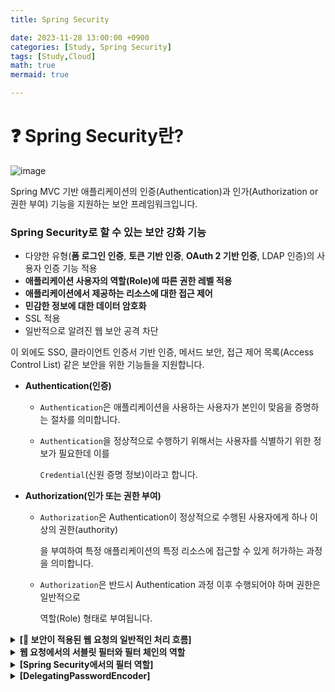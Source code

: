 ```yaml
---
title: Spring Security

date: 2023-11-28 13:00:00 +0900
categories: [Study, Spring Security]
tags: [Study,Cloud]
math: true
mermaid: true

---
```


# **❓ Spring Security란?**


![image](https://github.com/ararp1006/Algorithm/assets/130068083/40de1af1-ba47-4e8f-9f4d-4f3be707481a)

Spring MVC 기반 애플리케이션의 인증(Authentication)과 인가(Authorization or 권한 부여) 기능을 지원하는 보안 프레임워크입니다.

### **Spring Security로 할 수 있는 보안 강화 기능**

- 다양한 유형(**폼 로그인 인증**, **토큰 기반 인증**, **OAuth 2 기반 인증**, LDAP 인증)의 사용자 인증 기능 적용
- **애플리케이션 사용자의 역할(Role)에 따른 권한 레벨 적용**
- **애플리케이션에서 제공하는 리소스에 대한 접근 제어**
- **민감한 정보에 대한 데이터 암호화**
- SSL 적용
- 일반적으로 알려진 웹 보안 공격 차단

이 외에도 SSO, 클라이언트 인증서 기반 인증, 메서드 보안, 접근 제어 목록(Access Control List) 같은 보안을 위한 기능들을 지원합니다.

- **Authentication(인증)**
    - `Authentication`은 애플리케이션을 사용하는 사용자가 본인이 맞음을 증명하는 절차를 의미합니다.
    - `Authentication`을 정상적으로 수행하기 위해서는 사용자를 식별하기 위한 정보가 필요한데 이를
        
        `Credential`(신원 증명 정보)이라고 합니다.
        

- **Authorization(인가 또는 권한 부여)**
    - `Authorization`은 Authentication이 정상적으로 수행된 사용자에게 하나 이상의 권한(authority)
        
        을 부여하여 특정 애플리케이션의 특정 리소스에 접근할 수 있게 허가하는 과정을 의미합니다.
        
    - `Authorization`은 반드시 Authentication 과정 이후 수행되어야 하며 권한은 일반적으로
        
        역할(Role) 형태로 부여됩니다.



<details>
<summary> <span style="font-weight:bold"> [💊 보안이 적용된 웹 요청의 일반적인 처리 흐름] </span> </summary>
<div markdown="1">

![image](https://github.com/ararp1006/Algorithm/assets/130068083/abdf0084-9333-4b8e-abf5-fc00541e0d4b)
</div>
</details>


<details>
<summary><span style="font-weight:bold">웹 요청에서의 서블릿 필터와 필터 체인의 역할 </span></summary>
<div markdown="1">

![image](https://github.com/ararp1006/Algorithm/assets/130068083/4d916a44-ec72-45c6-935c-57b127cdc5b0)

서블릿 기반 애플리케이션의 경우, 애플리케이션의 엔드포인트에 요청이 도달하기 전에 중간에서 

요청을 가로챈 후 어떤 처리를 할 수 있는 적절한 포인트를 제공하는데 이것이 **서블릿 필터(Servlet Filter)입니다**

서블릿 필터는 자바에서 제공하는 API이며, javax.servlet 패키지에 인터페이스 형태로 정의되어 있습니다.

`javax.servlet.Filter` 인터페이스를 구현한 서블릿 필터는 

웹 요청(request)을 가로채어 어떤 처리(**전처리**)를 할 수 있으며, 또한 엔드포인트에서 요청 처리가 끝난 후 

전달되는 응답(reponse)을 클라이언트에게 전달하기 전에 어떤 처리(**후처리**)를 할 수 있습니다.

서블릿 필터는 하나 이상의 필터들을 연결해 **필터 체인(Filter Chain)**을 구성할 수 있습니다.

</div>
</details>

<details>
<summary><span style="font-weight:bold">[Spring Security에서의 필터 역할] </span></summary>
<div markdown="1">

![image](https://github.com/ararp1006/Algorithm/assets/130068083/0e53d3f5-7c8a-4b8f-9491-53cb205cd09d)

⭐ **DelegatingFilterProxy**

`DelegatingFilterProxy`는 보안과 관련된 어떤 작업을 처리하는 것이 아니라 

**서블릿 컨테이너 영역의 필터와 ApplicationContext에 Bean으로 등록된 필터들을 연결해 주는 브리지 역할**

⭐ **FilterChainProxy**

**Spring Security의 Filter Chain**은  **보안을 위한 작업을 처리하는 필터의 모음**입니다.

이 **Spring Security의 Filter를 사용하기 위한 진입점이 바로 `FilterChainProxy`입니다.**

**FilterChainProxy부**터 Spring Security에서 제공하는 보안 필터들이 필요한 작업을 수행합니다.

Spring Security의 Filter Chain은 **URL 별로 여러 개 등록**할 수 있으며,

Filter Chain이 있을 때 **어떤 Filter Chain을 사용할지는 FilterChainProxy가 결정**하며, 

가장 먼저 매칭된 Filter Chain을 실행합니다

</div>
</details>

<details>
<summary><span style="font-weight:bold"> [DelegatingPasswordEncoder]</span></summary>
<div markdown="1">

Spring Security에서 지원하는 `PasswordEncoder` **구현 객체를 생성해 주는 컴포넌트**로써 

DelegatingPasswordEncoder를 통해 애플리케이션에서 사용할 PasswordEncoder를 결정하고,

결정된 PasswordEncoder로 사용자가 입력한 패스워드를 **단방향으로 암호화해줍니다.**

```java

PasswordEncoder passwordEncoder = PasswordEncoderFactories.createDelegatingPasswordEncoder();
```

```java
//Custom DelegatingPasswordEncoder
String idForEncode = "bcrypt";
Map encoders = new HashMap<>();
encoders.put(idForEncode, new BCryptPasswordEncoder());
encoders.put("noop", NoOpPasswordEncoder.getInstance());
encoders.put("pbkdf2", new Pbkdf2PasswordEncoder());
encoders.put("scrypt", new SCryptPasswordEncoder());
encoders.put("sha256", new StandardPasswordEncoder());

PasswordEncoder passwordEncoder = new DelegatingPasswordEncoder(idForEncode, encoders);
```

- **DelegatingPasswordEncoder의 장점**

    - 사용하고자 하는 암호화 알고리즘을 특별히 지정하지 않는다면 Spring Security에서 권장하는
        
        최신 암호화 알고리즘을 사용하여 패스워드를 암호화할 수 있도록 해줍니다.
        
    - 패스워드 검증에 있어서 레거시 방식의 암호화 알고리즘으로 암호화된 패스워드의 검증을 지원합니다
    - 암호화 방식을 변경하고 싶다면 언제든지 암호화 방식을 변경할 수 있습니다
        - 단 이 경우, 기존에 암호화되어 저장된 패스워드에 대한 마이그레이션 작업이 먼저 진행
<details>
<summary>DelegatingPasswordEncoder의 장점</summary>
<div markdown="1">

**해시(Hash) 알고리즘** 

해시 알고리즘은 단방향 암호화를 위한 핵심 알고리즘입니다. 

단방향 암호화라는 용어에서도 그 특성이 잘 드러나듯이 한번 암호화되면 복호화되기 어려운 특성을 가지고 있습니다.

데이터베이스에 암호화되어 저장되는 패스워드 자체는 사용자가 입력한 패스워드와 비교해 올바른 패스워드

를 입력했는지 검증하는 용도이기 때문에 다시 복호화될 필요가 없습니다.

**MD5(Message Digest 5)** 

MD5는 초창기에 사용하던 MD2, MD4 해시 알고리즘의 결함을 보완한 알고리즘입니다. 

하지만 MD5 역시 단방향 알고리즘인데도 불구하고 복호화가 된 사례가 종종 발견되어 지금은 거의 사용하지 않는 알고리즘입니다.

MD5에서 **다이제스트(Digest)**는 원본 메시지를 암호화한 메시지를 의미합니다

**SHA(Secure Hash Algorithm)** 

MD5의 결함을 보완하기 위해서 나온 대표적인 해시 알고리즘이 바로 SHA 알고리즘입니다. 

SHA 알고리즘은 해시된 문자열을 만들어내기 위해 비트 회전 연산이 추가된 방식입니다. 

쉽게 말해서 해시된 문자열의 비트 값을 회전하면서 반복적으로 해시 처리를 하는 것입니다.

그런데 SHA 알고리즘은 컴퓨터로는 알아낼 수 있습니다

해커 입장에서는 사용자가 패스워드로 사용할만한 문자열들을 미리 목록(**Rainbow Table**)으로 만들어 놓고,

이 목록에 있는 문자열을 동일한 알고리즘으로 암호화한 후, 탈취한 암호화된 문자열과 서로 비교하는 작업을 

통해 패스워드의 원본 문자열을 알 수 있게 되는데, 이러한 공격을 **Rainbow Attack**이라고 합니다.

자동화된 Rainbow Attack을 통해 비교할 수 있는 다이제스트(Digest)의 양이 초당 50억 개 이상입니다

그런데 Rainbow Attack을 백 퍼센트 무력화할 순 없겠지만 컴퓨터가 다이제스트(Digest)를 비교하는 작업

의 횟수를 줄일 가장 단순한 방법은 앞에서 살펴본 SHA 알고리즘처럼 해시된 다이제스트를 또 해시하고, 또 

해시된 다이제스트를 반복적으로 해시하는 것입니다 이를 **키 스트레칭**이라고 합니다.

해시 처리가 반복되면 될수록 다이제스트(Digest)를 비교하는 횟수도 현저히 줄어듭니다.

또 한 가지 방법은 **솔트(Salt)**를 이용하는 방법입니다. 

솔트란 패스워드로 입력하는 원본 메시지에 임의의 어떤 문자열을 추가해서 해시 처리하는 것을 의미합니다. 

솔트를 추가하면 Rainbow Table을 이용해 비교해야 하는 경우의 수가 늘어나기 때문에 완벽하지는 않지만 Rainbow Attack에 대응할 수 있습니다. 

**Work Factor를 추가한 Hash 알고리즘**

Work Factor는 **공격자가 해시된 메시지를 알아내는 데 더 느리게 더 비용이 많이 들게 해주는 특정 요소**를 의미합니다.

Work Factor를 추가한 Hash 알고리즘이 **PBKDF2**, **bcrypt**, **scrypt**입니다. 

**PBKDF2**나 **bcrypt**의 경우 Work Factor로 **솔트와 키 스트레칭**을 기본적으로 사용하지만 내부적으로 훨씬 

복잡한 알고리즘을 이용해서 공격자의 공격을 느리게 만듭니다.

**scrypt**는 기본적으로 다이제스트 생성 시, **메모리 오버헤드를 갖도록 설계**되어 있기 때문에 무차별 대입 공격

(Brute Force Attack)을 시도하기 위해 병렬화 처리가 매우 어려운 특징이 있습니다

</div>
</details>


</div>
</details>



[^fn-nth-2]: The 2nd footnote source